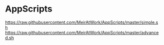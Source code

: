 # AppScripts

https://raw.githubusercontent.com/MeirAtWork/AppScripts/master/simple.sh
https://raw.githubusercontent.com/MeirAtWork/AppScripts/master/advanced.sh
